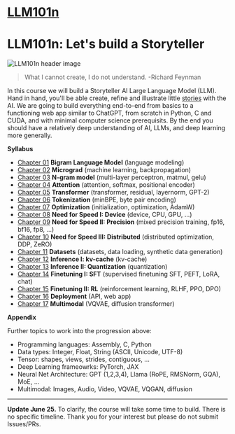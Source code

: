 # [LLM101n](https://github.com/karpathy/LLM101n)

# LLM101n: Let's build a Storyteller

![LLM101n header image](llm101n.jpg)

>  What I cannot create, I do not understand. -Richard Feynman

In this course we will build a Storyteller AI Large Language Model (LLM). Hand in hand, you'll be able create, refine and illustrate little [stories](https://huggingface.co/datasets/roneneldan/TinyStories) with the AI. We are going to build everything end-to-end from basics to a functioning web app similar to ChatGPT, from scratch in Python, C and CUDA, and with minimal computer science prerequisits. By the end you should have a relatively deep understanding of AI, LLMs, and deep learning more generally.

**Syllabus**

- [Chapter 01](bigram/README.md) **Bigram Language Model** (language modeling)
- [Chapter 02](micrograd/README.md) **Micrograd** (machine learning, backpropagation)
- [Chapter 03](mlp/README.md) **N-gram model** (multi-layer perceptron, matmul, gelu)
- [Chapter 04](attention/README.md) **Attention** (attention, softmax, positional encoder)
- [Chapter 05](transformer/README.md) **Transformer** (transformer, residual, layernorm, GPT-2)
- [Chapter 06](tokenization/README.md) **Tokenization** (minBPE, byte pair encoding)
- [Chapter 07](optimization/README.md) **Optimization** (initialization, optimization, AdamW)
- [Chapter 08](device/README.md) **Need for Speed I: Device** (device, CPU, GPU, ...)
- [Chapter 09](precision/README.md) **Need for Speed II: Precision** (mixed precision training, fp16, bf16, fp8, ...)
- [Chapter 10](distributed/README.md) **Need for Speed III: Distributed** (distributed optimization, DDP, ZeRO)
- [Chapter 11](datasets/README.md) **Datasets** (datasets, data loading, synthetic data generation)
- [Chapter 12](inference/README.md) **Inference I: kv-cache** (kv-cache)
- [Chapter 13](quantization/README.md) **Inference II: Quantization** (quantization)
- [Chapter 14](sft/README.md) **Finetuning I: SFT** (supervised finetuning SFT, PEFT, LoRA, chat)
- [Chapter 15](rl/README.md) **Finetuning II: RL** (reinforcement learning, RLHF, PPO, DPO)
- [Chapter 16](deployment/README.md) **Deployment** (API, web app)
- [Chapter 17](multimodal/README.md) **Multimodal** (VQVAE, diffusion transformer)

**Appendix**

Further topics to work into the progression above:

- Programming languages: Assembly, C, Python
- Data types: Integer, Float, String (ASCII, Unicode, UTF-8)
- Tensor: shapes, views, strides, contiguous, ...
- Deep Learning frameowrks: PyTorch, JAX
- Neural Net Architecture: GPT (1,2,3,4), Llama (RoPE, RMSNorm, GQA), MoE, ...
- Multimodal: Images, Audio, Video, VQVAE, VQGAN, diffusion

---

**Update June 25.** To clarify, the course will take some time to build. There is no specific timeline. Thank you for your interest but please do not submit Issues/PRs.
